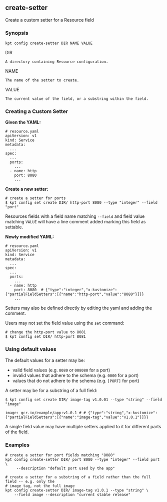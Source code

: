 ## create-setter

Create a custom setter for a Resource field

### Synopsis

    kpt config create-setter DIR NAME VALUE

  DIR

    A directory containing Resource configuration.

  NAME

    The name of the setter to create.

  VALUE

    The current value of the field, or a substring within the field.

### Creating a Custom Setter

**Given the YAML:**

    # resource.yaml
    apiVersion: v1
    kind: Service
    metadata:
      ...
    spec:
      ...
      ports:
        ...
      - name: http
        port: 8080
        ...

**Create a new setter:**

    # create a setter for ports
    $ kpt config set create DIR/ http-port 8080 --type "integer" --field "port"

  Resources fields with a field name matching `--field` and field value matching `VALUE` will
  have a line comment added marking this field as settable.

**Newly modified YAML:**

    # resource.yaml
    apiVersion: v1
    kind: Service
    metadata:
      ...
    spec:
      ...
      ports:
        ...
      - name: http
        port: 8080  # {"type":"integer","x-kustomize":{"partialFieldSetters":[{"name":"http-port","value":"8080"}]}}
        ...

  Setters may also be defined directly by editing the yaml and adding the comment.

Users may not set the field value using the `set` command:

    # change the http-port value to 8081
    $ kpt config set DIR/ http-port 8081

### Using default values

The default values for a setter may be:

- valid field values (e.g. `8080` or `008080` for a port)
- invalid values that adhere to the schema (e.g. `0000` for a port)
- values that do not adhere to the schema (e.g. `[PORT]` for port)

A setter may be for a substring of a full field:

    $ kpt config set create DIR/ image-tag v1.0.01 --type "string" --field "image"

    image: gcr.io/example/app:v1.0.1 # # {"type":"string","x-kustomize":{"partialFieldSetters":[{"name":"image-tag","value":"v1.0.1"}]}}

A single field value may have multiple setters applied to it for different parts of the field.

### Examples

    # create a setter for port fields matching "8080"
    kpt config create-setter DIR/ port 8080 --type "integer" --field port \
         --description "default port used by the app"

    # create a setter for a substring of a field rather than the full field -- e.g. only the
    # image tag, not the full image
    kpt config create-setter DIR/ image-tag v1.0.1 --type "string" \
        --field image --description "current stable release"